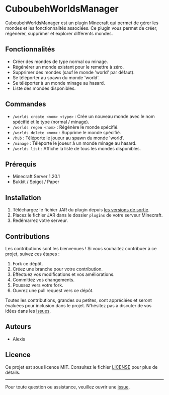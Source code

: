 # CuboubehWorldsManager

CuboubehWorldsManager est un plugin Minecraft qui permet de gérer les mondes et les fonctionnalités associées. Ce plugin vous permet de créer, régénérer, supprimer et explorer différents mondes.

## Fonctionnalités

- Créer des mondes de type normal ou minage.
- Régénérer un monde existant pour le remettre à zéro.
- Supprimer des mondes (sauf le monde 'world' par défaut).
- Se téléporter au spawn du monde 'world'.
- Se téléporter à un monde minage au hasard.
- Liste des mondes disponibles.

## Commandes

- `/worlds create <nom> <type>` : Crée un nouveau monde avec le nom spécifié et le type (normal / minage).
- `/worlds regen <nom>` : Régénère le monde spécifié.
- `/worlds delete <nom>` : Supprime le monde spécifié.
- `/hub` : Téléporte le joueur au spawn du monde 'world'.
- `/minage` : Téléporte le joueur à un monde minage au hasard.
- `/worlds list` : Affiche la liste de tous les mondes disponibles.

## Prérequis

- Minecraft Server 1.20.1
- Bukkit / Spigot / Paper

## Installation

1. Téléchargez le fichier JAR du plugin depuis [les versions de sortie](https://github.com/Cuboubeh/CuboubehWorldsManager-Plugin/releases).
2. Placez le fichier JAR dans le dossier `plugins` de votre serveur Minecraft.
3. Redémarrez votre serveur.

## Contributions

Les contributions sont les bienvenues ! Si vous souhaitez contribuer à ce projet, suivez ces étapes :

1. Fork ce dépôt.
2. Créez une branche pour votre contribution.
3. Effectuez vos modifications et vos améliorations.
4. Committez vos changements.
5. Poussez vers votre fork.
6. Ouvrez une pull request vers ce dépôt.

Toutes les contributions, grandes ou petites, sont appréciées et seront évaluées pour inclusion dans le projet. N'hésitez pas à discuter de vos idées dans les [issues](https://github.com/votre-utilisateur/CuboubehWorldsManager/issues).

## Auteurs

- Alexis

## Licence

Ce projet est sous licence MIT. Consultez le fichier [LICENSE](LICENSE) pour plus de détails.

---
Pour toute question ou assistance, veuillez ouvrir une [issue](https://github.com/Cuboubeh/CuboubehWorldsManager-Plugin/issues).
